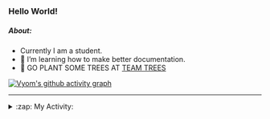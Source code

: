 ### Hello World!

##### About:
- Currently I am a student.
- 🌱 I’m learning how to make better documentation.
- 🌱 GO PLANT SOME TREES AT [TEAM TREES](https://teamtrees.org/)

[![Vyom's github activity graph](https://activity-graph.herokuapp.com/graph?username=Vyvy-vi)](https://github.com/ashutosh00710/github-readme-activity-graph)

---
<details>
  <summary>:zap: My Activity:</summary>
  
<!--START_SECTION:waka-->
![Code Time](http://img.shields.io/badge/Code%20Time-834%20hrs%2028%20mins-blue)

**I'm a Night 🦉** 

```text
🌞 Morning    91 commits     ██░░░░░░░░░░░░░░░░░░░░░░░   8.6% 
🌆 Daytime    297 commits    ███████░░░░░░░░░░░░░░░░░░   28.07% 
🌃 Evening    348 commits    ████████░░░░░░░░░░░░░░░░░   32.89% 
🌙 Night      322 commits    ███████░░░░░░░░░░░░░░░░░░   30.43%

```
📅 **I'm Most Productive on Sunday** 

```text
Monday       141 commits    ███░░░░░░░░░░░░░░░░░░░░░░   13.33% 
Tuesday      144 commits    ███░░░░░░░░░░░░░░░░░░░░░░   13.61% 
Wednesday    178 commits    ████░░░░░░░░░░░░░░░░░░░░░   16.82% 
Thursday     142 commits    ███░░░░░░░░░░░░░░░░░░░░░░   13.42% 
Friday       125 commits    ███░░░░░░░░░░░░░░░░░░░░░░   11.81% 
Saturday     99 commits     ██░░░░░░░░░░░░░░░░░░░░░░░   9.36% 
Sunday       229 commits    █████░░░░░░░░░░░░░░░░░░░░   21.64%

```


📊 **This Week I Spent My Time On** 

```text
🔥 Editors: 
No Activity Tracked This Week

🐱‍💻 Projects: 
No Activity Tracked This Week

```


 Last Updated on 20/07/2022 22:04:54 UTC
<!--END_SECTION:waka-->
</details>
